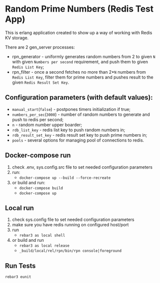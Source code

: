 # Random Prime Numbers (Redis Test App)

This is erlang application created to show up a way of working with Redis KV storage.

There are 2 gen_server processes:
  * rpn_generator - uniformly generates random numbers from 2 to given `N` with given `Numbers per second` requirement, and push them to given `Redis List Key`;
  * rpn_filter - once a second fetches no more than 2*`N` numbers from `Redis List Key`, filter them for prime numbers and pushes result to the given `Redis Result Set Key`.

## Configuration parameters (with default values):
  * `manual_start`(`false`) - postpones timers initialization if true;
  * `numbers_per_sec`(`3000`) - number of random numbers to generate and push to redis per second;
  * `n` - random number upper boarder;
  * `rdb_list_key` - redis list key to push random numbers in;
  * `rdb_result_set_key` - redis result set key to push prime numbers in;
  * `pools` - several options for managing pool of connections to redis.

## Docker-compose run
  1. check .env, sys.config.src file to set needed configuration parameters
  2. run:
     * `docker-compose up --build --force-recreate`
  3. or build and run:
     * `docker-compose build`
     * `docker-compose up`

## Local run
1. check sys.config file to set needed configuration parameters
2. make sure you have redis running on configured host/port
3. run  
   * `rebar3 as local shell` 
4. or build and run
   * `rebar3 as local release`
   * `_build/local/rel/rpn/bin/rpn console|foreground`

## Run Tests
`rebar3 eunit`